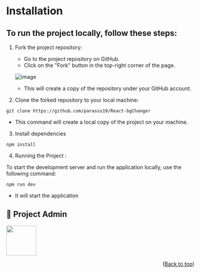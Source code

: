 # Installation

## To run the project locally, follow these steps:

1. Fork the project repository:

   - Go to the project repository on GitHub.
   - Click on the "Fork" button in the top-right corner of the page.

   ![image](https://github.com/Ayush-Tibrewal/Product_3D/assets/96817905/789dda31-5f38-4102-aca8-731d7f2f5f2f)

   - This will create a copy of the repository under your GitHub account.
  
2. Clone the forked repository to your local machine:

```
git clone https://github.com/parasss19/React-bgChanger
```
 
  - This command will create a local copy of the project on your machine.

3. Install dependencies

```
npm install
```

4. Running the Project :

To start the development server and run the application locally, use the following command:

```
npm run dev
```

- It will start the application


## 🤠 Project Admin 

<a href="https://github.com/parasss19"> <img src="https://res.cloudinary.com/dxxeks4o5/image/upload/v1695653091/admin_bdga2f_yla8qm.png" height="80px"/></a>


<p align="right">(<a href="#top">Back to top</a>)</p>

